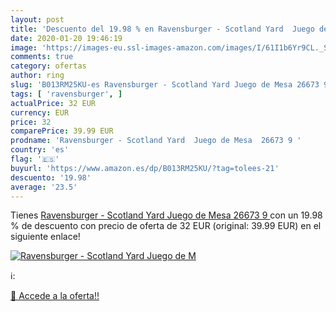 ```yaml
---
layout: post
title: 'Descuento del 19.98 % en Ravensburger - Scotland Yard  Juego de M'
date: 2020-01-20 19:46:19
image: 'https://images-eu.ssl-images-amazon.com/images/I/61I1b6Yr9CL._SL200_.jpg'
comments: true
category: ofertas
author: ring
slug: 'B013RM25KU-es Ravensburger - Scotland Yard Juego de Mesa 26673 9'
tags: [ 'ravensburger', ]
actualPrice: 32 EUR
currency: EUR
price: 32
comparePrice: 39.99 EUR
prodname: 'Ravensburger - Scotland Yard  Juego de Mesa  26673 9 '
country: 'es'
flag: '🇪🇸'
buyurl: 'https://www.amazon.es/dp/B013RM25KU/?tag=tolees-21'
descuento: '19.98'
average: '23.5'
---
```


Tienes [Ravensburger - Scotland Yard  Juego de Mesa  26673 9 ](https://www.amazon.es/dp/B013RM25KU/?tag=tolees-21) con un 19.98 % de descuento con precio de oferta de 32 EUR (original: 39.99 EUR) en el siguiente enlace!

[![Ravensburger - Scotland Yard  Juego de M](https://images-eu.ssl-images-amazon.com/images/I/61I1b6Yr9CL._SL200_.jpg)](https://www.amazon.es/dp/B013RM25KU/?tag=tolees-21)

ℹ️:


[🛒 Accede a la oferta!!](https://www.amazon.es/dp/B013RM25KU/?tag=tolees-21)
